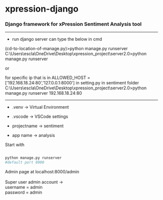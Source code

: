 # xpression-django

### Django framework for xPression Sentiment Analysis tool
_______________________________________________

* run django server can type the below in cmd

(cd-to-location-of-manage.py)>python manage.py runserver
C:\Users\escla\OneDrive\Desktop\xpression_project\server2.0>python manage.py runserver

or

for specific ip that is in ALLOWED_HOST = ['192.168.18.24:80','127.0.0.1:8000'] in setting.py in sentiment folder
C:\Users\escla\OneDrive\Desktop\xpression_project\server2.0>python manage.py runserver 192.168.18.24:80

________________________________

* .venv -> Virtual Environment
* .vscode -> VSCode settings

* projectname -> sentiment
* app name -> analysis


Start with 
```python

python manage.py runserver
#default port 8000
```
Admin page at localhost:8000/admin\
\
Super user admin account ->\
username = admin\
password = admin
